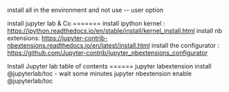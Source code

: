 install all in the environment and not use -- user option

install jupyter lab & Co =======
install ipython kernel : https://ipython.readthedocs.io/en/stable/install/kernel_install.html
install nb extensions: https://jupyter-contrib-nbextensions.readthedocs.io/en/latest/install.html
install the configurator : https://github.com/Jupyter-contrib/jupyter_nbextensions_configurator

Install Jupyter lab table of contents ======
jupyter labextension install @jupyterlab/toc - wait some minutes
jupyter nbextension enable @jupyterlab/toc


